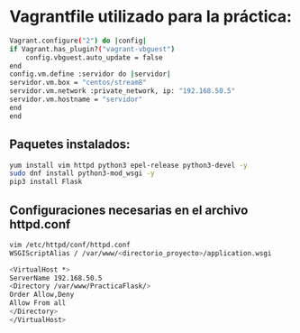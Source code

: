 # Vagrantfile utilizado para la práctica:

```bash
Vagrant.configure("2") do |config|
if Vagrant.has_plugin?("vagrant-vbguest")
    config.vbguest.auto_update = false 
end
config.vm.define :servidor do |servidor|
servidor.vm.box = "centos/stream8"
servidor.vm.network :private_network, ip: "192.168.50.5"
servidor.vm.hostname = "servidor"
end
end
```

## Paquetes instalados:

```bash
yum install vim httpd python3 epel-release python3-devel -y
sudo dnf install python3-mod_wsgi -y
pip3 install Flask
```
## Configuraciones necesarias en el archivo httpd.conf

```bash
vim /etc/httpd/conf/httpd.conf
WSGIScriptAlias / /var/www/<directorio_proyecto>/application.wsgi

<VirtualHost *>
ServerName 192.168.50.5
<Directory /var/www/PracticaFlask/>
Order Allow,Deny
Allow From all
</Directory>
</VirtualHost>
```